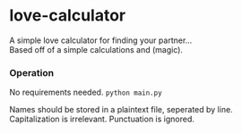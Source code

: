 # love-calculator
A simple love calculator for finding your partner...  
Based off of a simple calculations and (magic).

### Operation
No requirements needed.
`python main.py`

Names should be stored in a plaintext file, seperated by line.  
Capitalization is irrelevant.
Punctuation is ignored.
